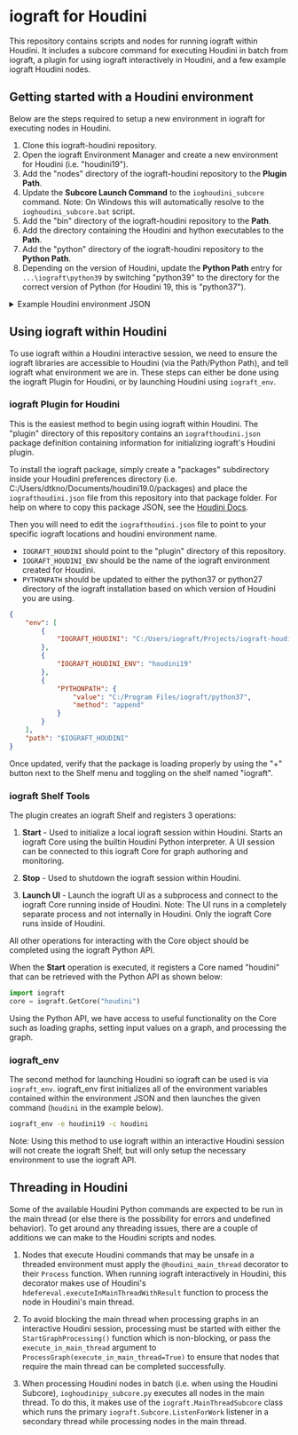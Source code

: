 # iograft for Houdini

This repository contains scripts and nodes for running iograft within Houdini. It includes a subcore command for executing Houdini in batch from iograft, a plugin for using iograft interactively in Houdini, and a few example iograft Houdini nodes.

## Getting started with a Houdini environment

Below are the steps required to setup a new environment in iograft for executing nodes in Houdini.

1. Clone this iograft-houdini repository.
2. Open the iograft Environment Manager and create a new environment for Houdini (i.e. "houdini19").
3. Add the "nodes" directory of the iograft-houdini repository to the **Plugin Path**.
4. Update the **Subcore Launch Command** to the `ioghoudini_subcore` command. Note: On Windows this will automatically resolve to the `ioghoudini_subcore.bat` script.
5. Add the "bin" directory of the iograft-houdini repository to the **Path**.
6. Add the directory containing the Houdini and hython executables to the **Path**.
7. Add the "python" directory of the iograft-houdini repository to the **Python Path**.
8. Depending on the version of Houdini, update the **Python Path** entry for `...\iograft\python39` by switching "python39" to the directory for the correct version of Python (for Houdini 19, this is "python37").

<details><summary>Example Houdini environment JSON</summary>
<p>

```json
{
    "plugin_path": [
        "C:\\Program Files\\iograft\\types",
        "C:\\Program Files\\iograft\\nodes",
        "{IOGRAFT_USER_CONFIG_DIR}\\types",
        "{IOGRAFT_USER_CONFIG_DIR}\\nodes",
        "C:\\Users\\dtkno\\Projects\\iograft-public\\iograft-houdini\\nodes"
    ],
    "subcore": {
        "launch_command": "ioghoudini_subcore"
    },
    "path": [
        "C:\\Program Files\\iograft\\bin",
        "C:\\Program Files\\Side Effects Software\\Houdini 19.0.531\\bin",
        "C:\\Users\\dtkno\\Projects\\iograft-public\\iograft-houdini\\bin"
    ],
    "python_path": [
        "C:\\Program Files\\iograft\\types",
        "C:\\Program Files\\iograft\\python37",
        "C:\\Users\\dtkno\\Projects\\iograft-public\\iograft-houdini\\python"
    ],
    "environment_variables": {},
    "appended_environments": [],
    "name": "houdini19"
}
```

</p>
</details>


## Using iograft within Houdini

To use iograft within a Houdini interactive session, we need to ensure the iograft libraries are accessible to Houdini (via the Path/Python Path), and tell iograft what environment we are in. These steps can either be done using the iograft Plugin for Houdini, or by launching Houdini using `iograft_env`.

### iograft Plugin for Houdini

This is the easiest method to begin using iograft within Houdini. The "plugin" directory of this repository contains an `iografthoudini.json` package definition containing information for initializing iograft's Houdini plugin.

To install the iograft package, simply create a "packages" subdirectory inside your Houdini preferences directory (i.e. C:/Users/dtkno/Documents/houdini19.0/packages) and place the `iografthoudini.json` file from this repository into that package folder. For help on where to copy this package JSON, see the [Houdini Docs](https://www.sidefx.com/docs/houdini/ref/plugins.html).

Then you will need to edit the `iografthoudini.json` file to point to your specific iograft locations and houdini environment name.
- `IOGRAFT_HOUDINI` should point to the "plugin" directory of this repository.
- `IOGRAFT_HOUDINI_ENV` should be the name of the iograft environment created for Houdini.
- `PYTHONPATH` should be updated to either the python37 or python27 directory of the iograft installation based on which version of Houdini you are using.

```json
{
    "env": [
        {
            "IOGRAFT_HOUDINI": "C:/Users/iograft/Projects/iograft-houdini/plugin"
        },
        {
            "IOGRAFT_HOUDINI_ENV": "houdini19"
        },
        {
            "PYTHONPATH": {
                "value": "C:/Program Files/iograft/python37",
                "method": "append"
            }
        }
    ],
    "path": "$IOGRAFT_HOUDINI"
}
```

Once updated, verify that the package is loading properly by using the "+" button next to the Shelf menu and toggling on the shelf named "iograft".

### iograft Shelf Tools

The plugin creates an iograft Shelf and registers 3 operations:

1. **Start** -
Used to initialize a local iograft session within Houdini. Starts an iograft Core using the builtin Houdini Python interpreter. A UI session can be connected to this iograft Core for graph authoring and monitoring.

2. **Stop** -
Used to shutdown the iograft session within Houdini.

3. **Launch UI** -
Launch the iograft UI as a subprocess and connect to the iograft Core running inside of Houdini. Note: The UI runs in a completely separate process and not internally in Houdini. Only the iograft Core runs inside of Houdini.

All other operations for interacting with the Core object should be completed using the iograft Python API.

When the **Start** operation is executed, it registers a Core named "houdini" that can be retrieved with the Python API as shown below:

```python
import iograft
core = iograft.GetCore("houdini")
```

Using the Python API, we have access to useful functionality on the Core such as loading graphs, setting input values on a graph, and processing the graph.


### iograft_env

The second method for launching Houdini so iograft can be used is via `iograft_env`. iograft_env first initializes all of the environment variables contained within the environment JSON and then launches the given command (`houdini` in the example below).

```bat
iograft_env -e houdini19 -c houdini
```

Note: Using this method to use iograft within an interactive Houdini session will not create the iograft Shelf, but will only setup the necessary environment to use the iograft API.


## Threading in Houdini

Some of the available Houdini Python commands are expected to be run in the main thread (or else there is the possibility for errors and undefined behavior). To get around any threading issues, there are a couple of additions we can make to the Houdini scripts and nodes.

1. Nodes that execute Houdini commands that may be unsafe in a threaded environment must apply the `@houdini_main_thread` decorator to their `Process` function. When running iograft interactively in Houdini, this decorator makes use of Houdini's `hdefereval.executeInMainThreadWithResult` function to process the node in Houdini's main thread.

2. To avoid blocking the main thread when processing graphs in an interactive Houdini session, processing must be started with either the `StartGraphProcessing()` function which is non-blocking, or pass the `execute_in_main_thread` argument to `ProcessGraph(execute_in_main_thread=True)` to ensure that nodes that require the main thread can be completed successfully.

3. When processing Houdini nodes in batch (i.e. when using the Houdini Subcore), `ioghoudinipy_subcore.py` executes all nodes in the main thread. To do this, it makes use of the `iograft.MainThreadSubcore` class which runs the primary `iograft.Subcore.ListenForWork` listener in a secondary thread while processing nodes in the main thread.
